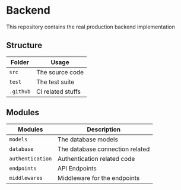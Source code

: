 # Backend

This repository contains the real production backend implementation

## Structure

| Folder    | Usage             |
| --------- | ----------------- |
| `src`     | The source code   |
| `test`    | The test suite    |
| `.github` | CI related stuffs |

## Modules

| Modules          | Description                     |
| ---------------- | ------------------------------- |
| `models`         | The database models             |
| `database`       | The database connection related |
| `authentication` | Authentication related code     |
| `endpoints`      | API Endpoints                   |
| `middlewares`    | Middleware for the endpoints    |

